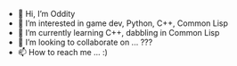 - 👋 Hi, I’m Oddity
- 👀 I’m interested in game dev, Python, C++, Common Lisp
- 🌱 I’m currently learning C++, dabbling in Common Lisp
- 💞️ I’m looking to collaborate on ... ???
- 📫 How to reach me ... :)

<!---
Odddity/Odddity is a ✨ special ✨ repository because its `README.md` (this file) appears on your GitHub profile.
You can click the Preview link to take a look at your changes.
--->
